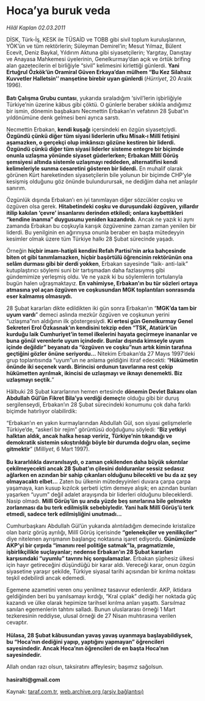 # Hoca’ya buruk veda

*Hilâl Kaplan 02.03.2011*

<div class="yazi"><p>DİSK, Türk-İş, KESK ile TÜSAİD ve TOBB gibi sivil toplum kuruluşlarının, YÖK’ün ve tüm rektörlerin; Süleyman Demirel’in; Mesut Yılmaz, Bülent Ecevit, Deniz Baykal, Yıldırım Aktuna gibi siyasetçilerin; Yargıtay, Danıştay ve Anayasa Mahkemesi üyelerinin, Genelkurmay’dan açık ve örtük brifing alan gazetecilerin el birliğiyle “sivil” kelimesini kirlettiği günlerdi. <strong>Yani Ertuğrul Özkök’ün Oramiral Güven Erkaya’dan mülhem “Bu Kez Silahsız Kuvvetler Halletsin’’ manşetine birebir uyan günlerdi</strong> (<i>Hürriyet</i>, 20 Aralık 1996).<br/><br/><strong>Batı Çalışma Grubu cuntası</strong>, yukarıda sıraladığım ‘sivil’lerin işbirliğiyle Türkiye’nin üzerine kâbus gibi çöktü. O günlerle beraber sıklıkla andığımız bir ismin, dönemin başbakanı Necmettin Erbakan’ın vefatının 28 Şubat’ın yıldönümüne denk gelmesi beni ayrıca sarstı.</p>
<p>Necmettin Erbakan, <b>kendi kuşağı</b> içersindeki en özgün siyasetçiydi. <b>Özgündü çünkü diğer tüm siyasi liderlerin ufku Misak-ı Millî fetişini aşamazken, o gerçekçi olup imkânsızı gözüne kestiren bir liderdi. Özgündü çünkü diğer tüm siyasi liderler sisteme entegre bir biçimde onunla uzlaşma yönünde siyaset güderlerken; Erbakan Millî Görüş şemsiyesi altında sistemle uzlaşmayı reddeden, alternatifini kendi kelimeleriyle sunma cesaretini gösteren bir liderdi.</b> En muhalif olarak görünen Kürt hareketinden siyasetçilerin bile yolunun bir biçimde CHP’yle kesişmiş olduğunu göz önünde bulundurursak, ne dediğim daha net anlaşılır sanırım. </p>
<p>Özgünlük dışında Erbakan’ı en iyi tanımlayan diğer sözcükler coşku ve özgüven olsa gerek. <b>Hitabetindeki coşku ve duruşundaki özgüven, yıllardır itilip kakılan ‘çevre’ insanlarını derinden etkiledi; onlara kaybettikleri “kendine inanma” duygusunu yeniden kazandırdı.</b> Ancak ne yazık ki aynı zamanda Erbakan bu coşkuyla karışık özgüvenine zaman zaman yenilen bir liderdi. Bu yenilginin en ağırınıysa onunla beraber en başta mütedeyyin kesimler olmak üzere tüm Türkiye halkı 28 Şubat sürecinde yaşadı.</p>
<p>Örneğin <b>hiçbir imam-hatipli kendini Refah Partisi’nin arka bahçesinde biten ot gibi tanımlamazken, hiçbir başörtülü öğrencinin rektörünün ona selâm durması gibi bir derdi yokken</b>, Erbakan sayesinde “laik- anti-laik” kutuplaştırıcı söylemi suni bir tartışmadan daha fazlasıymış gibi gündemimize yerleşmiş oldu. Ve ne yazık ki bu söylemlerin tortularıyla bugün halen uğraşmaktayız. <b>En vahimiyse, Erbakan’ın bu tür sözleri ortaya atmasına yol açan özgüven ve coşkusundan MGK toplantıları sonrasında eser kalmamış olmasıydı.</b></p>
<p>28 Şubat kararları dikte edildikten iki gün sonra Erbakan’ın “<b>MGK’da tam bir uyum vardı</b>” demeci aslında mezkûr özgüven ve coşkunun yerini “uzlaşma”nın aldığının ilk göstergesiydi. <b>Ki ertesi gün Genelkurmay Genel Sekreteri Erol Özkasnak’ın kendisini tekzip eden “TSK, Atatürk’ün kurduğu laik Cumhuriyet’in temel ilkelerini hayata geçirmeye inananlar ve buna gönül verenlerle uyum içindedir. Bunlar dışında kimseyle uyum içinde değildir” beyanatı da “özgüven ve coşku”nun artık kimin tarafına geçtiğini gözler önüne seriyordu...</b> Nitekim Erbakan’da 27 Mayıs 1997’deki grup toplantısında “uyum”un ne anlama geldiğini itiraf edecekti: “<b>Hükümetin önünde iki seçenek vardı. Birincisi ordunun tavırlarına rest çekip hükümetten ayrılmak, ikincisi de uzlaşmayı ve iknayı denemekti. Biz uzlaşmayı seçtik.</b>”</p>
<p>Hâlbuki 28 Şubat kararlarının hemen ertesinde <b>dönemin Devlet Bakanı olan Abdullah Gül’ün Fikret Bila’ya verdiği demeç</b>te olduğu gibi bir duruş sergilenseydi, Erbakan’ın 28 Şubat sürecindeki konumunu çok daha farklı biçimde hatırlıyor olabilirdik: </p>
<p>“Erbakan’ın en yakın kurmaylarından Abdullah Gül, son siyasi gelişmelerle Türkiye’de, “askerî bir rejim” görüntüsü doğduğunu söyledi: “<b>Biz yetkiyi halktan aldık, ancak halka hesap veririz, Türkiye’nin tıkandığı ve demokratik sistemin sıkıştırıldığı böyle bir durumda doğru olan, seçime gitmektir</b>” (<i>Milliyet</i>, 6 Mart 1997).<br/><br/><b>Bu kararlılıkla davranılsaydı, o zaman çekilenden daha büyük sıkıntılar çekilmeyecekti ancak 28 Şubat’ın çilesini dolduranlar sessiz sedasız ağlarken en azından bir sahip çıkanları olduğunu bilecekti ve bu da az şey olmayacaktı elbet...</b> Zaten bu ülkenin mütedeyyinleri duvara çarpa çarpa yaşamaya, kan kusup kızılcık şerbeti içtim demeye alışık; en azından bunları yaşarken “uyum” değil adalet arayışında bir liderleri olduğunu bileceklerdi. Nasip olmadı. <b>Millî Görüş’ün şu anda yüzde beş sınırlarına bile gelmekte zorlanması da bu terk edilmişlik sebebiyledir. Yani halk Millî Görüş’ü terk etmedi, sadece terk edilmişliğini unutmadı...</b></p>
<p>Cumhurbaşkanı Abdullah Gül’ün yukarıda alıntıladığım demecinde kristalize olan bariz görüş ayrılığı, Millî Görüş içerisinde <b>“gelenekçiler ve yenilikçiler”</b> diye nitelenen ayrışmanın başlangıç noktasına işaret ediyordu. <b>Günümüzde AKP’yi bir çırpıda “imanını reel politiğe satmak”la, pragmatizmle, işbirlikçilikle suçlayanlar; nedense Erbakan’ın 28 Şubat kararları karşısındaki “uyumlu” tavrını hiç sorgulamazlar.</b> Erbakan şüphesiz ülkesi için hayır getireceğini düşündüğü bir karar aldı. Vereceği karar, onun özgün siyasetine yaraşır şekilde, Türkiye siyasal tarihi açısından bir kırılma noktası teşkil edebilirdi ancak edemedi.</p>
<p>Egemene azametini veren onu yenilmez tasavvur edenlerdir. AKP, iktidara geldiğinden beri bu yanılsamayı kırdığı, “Kral çıplak” dediği her noktada güç kazandı ve ülke olarak hepimize tarihsel kırılma anları yaşattı. Sarsılmaz sanılan egemenlerin tahtını salladı. Bunun uluslararası örneği 1 Mart tezkeresinin reddiyse, ulusal örneği de 27 Nisan muhtırasına verilen cevaptır. <br/><br/><b>Hülasa, 28 Şubat kâbusundan yavaş yavaş uyanmaya başlayabildiysek, bu “Hoca’nın dediğini yapıp, yaptığını yapmayan” öğrencileri sayesindedir. Ancak Hoca’nın öğrencileri de en başta Hoca’nın sayesindedir. </b></p>
<p>Allah ondan razı olsun, taksiratını affeylesin; başımız sağolsun.<br/><br/><b>hasiralti@gmail.com</b></p>
</div>

Kaynak: [taraf.com.tr](http://www.taraf.com.tr/hilal-kaplan/makale-hoca-ya-buruk-veda.htm), [web.archive.org (arşiv bağlantısı)](http://web.archive.org/web/20131107131446/http://www.taraf.com.tr/hilal-kaplan/makale-hoca-ya-buruk-veda.htm)
